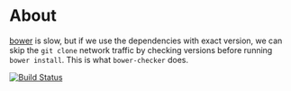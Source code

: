 About
=======
[bower](http://bower.io/) is slow, but if we use the dependencies with exact version,
we can skip the `git clone` network traffic by checking versions before running `bower install`.
This is what `bower-checker` does.

[![Build Status](https://travis-ci.org/justlaputa/bower-checker.png)](https://travis-ci.org/justlaputa/bower-checker)
